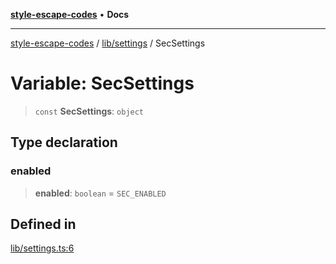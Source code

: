 [**style-escape-codes**](../../../README.md) • **Docs**

***

[style-escape-codes](../../../modules.md) / [lib/settings](../README.md) / SecSettings

# Variable: SecSettings

> `const` **SecSettings**: `object`

## Type declaration

### enabled

> **enabled**: `boolean` = `SEC_ENABLED`

## Defined in

[lib/settings.ts:6](https://github.com/mastermind-0xff/style-escape-codes/blob/86f72e47c8a4169fb2601208e7c23c504221a7fb/src/lib/settings.ts#L6)
